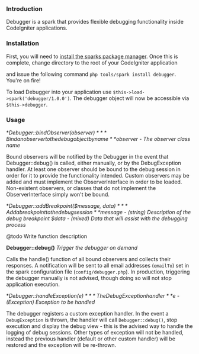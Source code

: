 ### Introduction

Debugger is a spark that provides flexible debugging functionality inside CodeIgniter applications.

### Installation

First, you will need to [install the sparks package manager][]. Once this is complete, change directory to the root of your CodeIgniter application 

and issue the following command `php tools/spark install debugger`. You're on fire!

To load Debugger into your application use `$this->load->spark('debugger/1.0.0')`. The debugger object will now be accessible via `$this->debugger`.

### Usage

**Debugger::bindObserver($observer)**
*Bind an observer to the debug object by name*
*$observer - The observer class name*

Bound observers will be notified by the Debugger in the event that Debugger::debug() is called, either manually, or by the DebugException handler. At least one observer should be bound to the debug session in order for it to provide the functionality intended. Custom observers may be added and must implement the ObserverInterface in order to be loaded. Non-existent observers, or classes that do not implement the ObserverInterface simply won't be  bound.

**Debugger::addBreakpoint($message, $data)**
*Add a breakpoint to the debug session*
*$message - (string) Description of the debug breakpoint*
*$data - (mixed) Data that will assist with the debugging process*

@todo Write function description

**Debugger::debug()**
*Trigger the debugger on demand*

Calls the handle() function of all bound observers and collects their responses. A notification will be sent to all email addresses (`emailTo`) set in the spark configuration file (`config/debugger.php`). In production, triggering the debugger manually is not advised, though doing so will not stop application execution.

**Debugger::handleException($e)**
*The DebugException handler*
*$e - (Exception) Exception to be handled*

The debugger registers a custom exception handler. In the event a `DebugException` is thrown, the handler will call `Debugger::debug()`, stop execution and display the debug view - this is the advised way to handle the logging of debug sessions. Other types of exception will not be handled, instead the previous handler (default or other custom handler) will be restored and the exception will be re-thrown.

[install the sparks package manager]: http://getsparks.org/install 